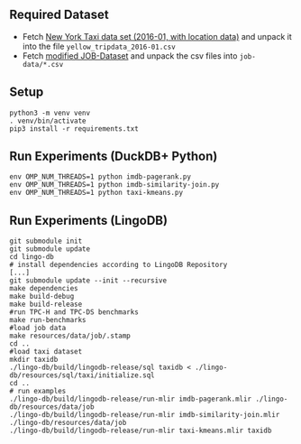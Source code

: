 ## Required Dataset
* Fetch [New York Taxi data set (2016-01, with location data)](https://www.kaggle.com/datasets/elemento/nyc-yellow-taxi-trip-data?select=yellow_tripdata_2016-01.csv) and unpack it into the file `yellow_tripdata_2016-01.csv`
* Fetch [modified JOB-Dataset](https://db.in.tum.de/~schmidt/dbgen/job/imdb.tzst) and unpack the csv files into `job-data/*.csv`
## Setup
```shell
python3 -m venv venv
. venv/bin/activate
pip3 install -r requirements.txt
``` 

## Run Experiments (DuckDB+ Python)
```shell
env OMP_NUM_THREADS=1 python imdb-pagerank.py
env OMP_NUM_THREADS=1 python imdb-similarity-join.py
env OMP_NUM_THREADS=1 python taxi-kmeans.py
```

## Run Experiments (LingoDB)
```shell
git submodule init
git submodule update 
cd lingo-db
# install dependencies according to LingoDB Repository
[...]
git submodule update --init --recursive
make dependencies
make build-debug
make build-release
#run TPC-H and TPC-DS benchmarks
make run-benchmarks
#load job data
make resources/data/job/.stamp
cd ..
#load taxi dataset
mkdir taxidb 
./lingo-db/build/lingodb-release/sql taxidb < ./lingo-db/resources/sql/taxi/initialize.sql
cd ..
# run examples
./lingo-db/build/lingodb-release/run-mlir imdb-pagerank.mlir ./lingo-db/resources/data/job
./lingo-db/build/lingodb-release/run-mlir imdb-similarity-join.mlir ./lingo-db/resources/data/job
./lingo-db/build/lingodb-release/run-mlir taxi-kmeans.mlir taxidb
```